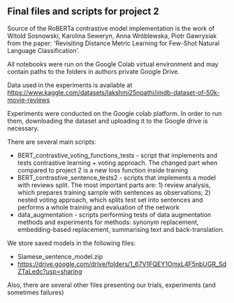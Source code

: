 ## Final files and scripts for project 2

Source of the RoBERTa contrastive model implementation is the work of Witold Sosnowski, Karolina Seweryn, Anna Wróblewska, Piotr Gawrysiak from the paper: 'Revisiting Distance Metric Learning for Few-Shot Natural Language Classification'.

All notebooks were run on the Google Colab virtual environment and may contain paths to the folders in authors private Google Drive.

Data used in the experiments is available at https://www.kaggle.com/datasets/lakshmi25npathi/imdb-dataset-of-50k-movie-reviews

Experiments were conducted on the Google colab platform. In order to run them, downloading the dataset and uploading it to the Google drive is necessary. 

There are several main scripts:
* BERT_contrastive_voting_functions_tests - script that implements and tests contrastive learning + voting approach. The changed part when compared to project 2 is a new loss function inside training
* BERT_contrastive_sentence_tests2 - scripts that implements a model with reviews split. The most important parts are: 1) review analysis, which prepares training sample with sentences as observations; 2) nested voting approach, which splits test set into sentences and performs a whole training and evaluation of the network
* data_augmentation - scripts performing tests of data augmentation methods and experiments for methods: synonym replacement, embedding-based replacement, summarising text and back-translation.

We store saved models in the following files:
* Siamese_sentence_model.zip
* https://drive.google.com/drive/folders/1_67V1FQEY1OmxL4F5nbUGR_SdZTaLedc?usp=sharing

Also, there are several other files presenting our trials, experiments (and sometimes failures)


